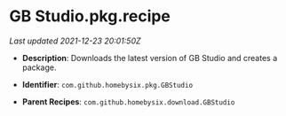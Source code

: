 # GB Studio.pkg.recipe

_Last updated 2021-12-23 20:01:50Z_

- **Description**: Downloads the latest version of GB Studio and creates a package.

- **Identifier**: `com.github.homebysix.pkg.GBStudio`

- **Parent Recipes**: `com.github.homebysix.download.GBStudio`
